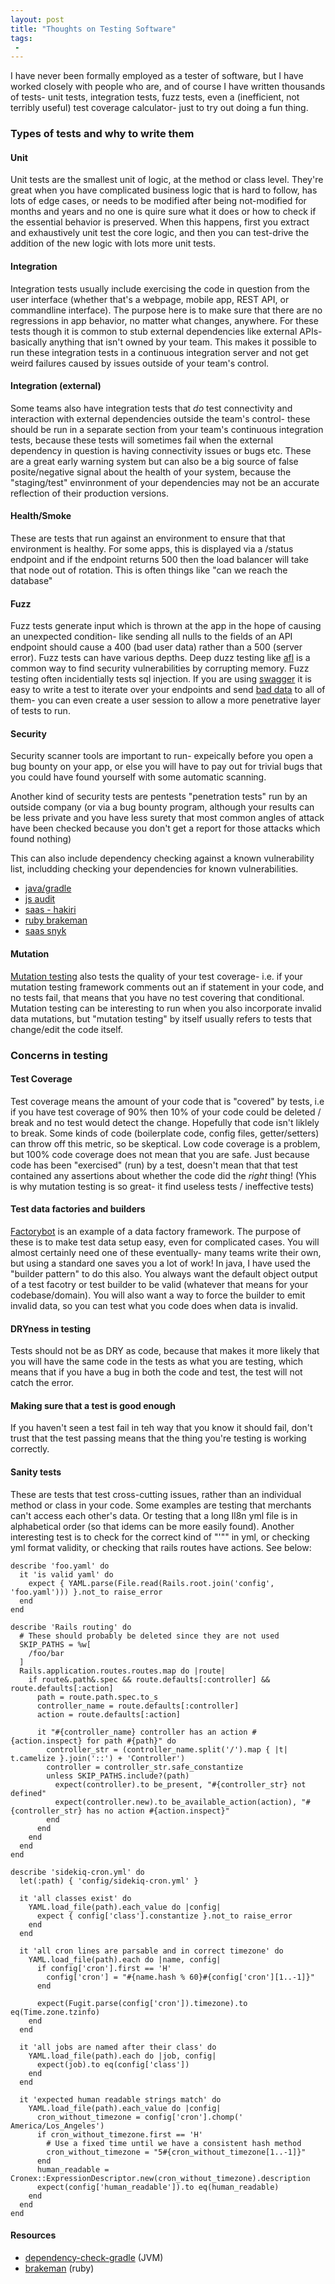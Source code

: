 ```yaml
---
layout: post
title: "Thoughts on Testing Software"
tags:
 -
---
```


I have never been formally employed as a tester of software, but I have worked closely with people who are, and of course I have written thousands of tests- unit tests, integration tests, fuzz tests, even a (inefficient, not terribly useful) test coverage calculator- just to try out doing a fun thing.

### Types of tests and why to write them

#### Unit
Unit tests are the smallest unit of logic, at the method or class level. They're great when you have complicated business logic that is hard to follow, has lots of edge cases, or needs to be modified after being not-modified for months and years and no one is quire sure what it does or how to check if the essential behavior is preserved. When this happens, first you extract and exhaustively unit test the core logic, and then you can test-drive the addition of the new logic with lots more unit tests.

#### Integration
Integration tests usually include exercising the code in question from the user interface (whether that's a webpage, mobile app, REST API, or commandline interface). The purpose here is to make sure that there are no regressions in app behavior, no matter what changes, anywhere. For these tests though it is common to stub external dependencies like external APIs- basically anything that isn't owned by your team. This makes it possible to run these integration tests in a continuous integration server and not get weird failures caused by issues outside of your team's control.

#### Integration (external)
Some teams also have integration tests that *do* test connectivity and interaction with external dependencies outside the team's control- these should be run in a separate section from your team's continuous integration tests, because these tests will sometimes fail when the external dependency in question is having connectivity issues or bugs etc. These are a great early warning system but can also be a big source of false posite/negative signal about the health of your system, because the "staging/test" envinronment of your dependencies may not be an accurate reflection of their production versions.

#### Health/Smoke
These are tests that run against an environment to ensure that that environment is healthy. For some apps, this is displayed via a /status endpoint and if the endpoint returns 500 then the load balancer will take that node out of rotation. This is often things like "can we reach the database"

#### Fuzz
Fuzz tests generate input which is thrown at the app in the hope of causing an unexpected condition- like sending all nulls to the fields of an API endpoint should cause a 400 (bad user data) rather than a 500 (server error). Fuzz tests can have various depths. Deep duzz testing like [afl](http://lcamtuf.coredump.cx/afl/) is a common way to find security vulnerabilities by corrupting memory. Fuzz testing often incidentially tests sql injection. If you are using [swagger](https://swagger.io/) it is easy to write a test to iterate over your endpoints and send [bad data](https://gist.github.com/compwron/e9ce09694e55f24d3223057341df7907) to all of them- you can even create a user session to allow a more penetrative layer of tests to run.

#### Security
Security scanner tools are important to run- expeically before you open a bug bounty on your app,  or else you will have to pay out for trivial bugs that you could have found yourself with some automatic scanning.

Another kind of security tests are pentests "penetration tests" run by an outside company (or via a bug bounty program, although your results can be less private and you have less surety that most common angles of attack have been checked because you don't get a report for those attacks which found nothing)

This can also include dependency checking against a known vulnerability list, includding checking your dependencies for known vulnerabilities. 
- [java/gradle](https://github.com/jeremylong/dependency-check-gradle) 
- [js audit](https://docs.npmjs.com/auditing-package-dependencies-for-security-vulnerabilities) 
- [saas - hakiri](https://hakiri.io/) 
- [ruby brakeman](https://brakemanscanner.org/) 
- [saas snyk](https://snyk.io/test/)

#### Mutation
[Mutation testing](https://en.wikipedia.org/wiki/Mutation_testing) also tests the quality of your test coverage- i.e. if your mutation testing framework comments out an if statement in your code, and no tests fail, that means that you have no test covering that conditional. Mutation testing can be interesting to run when you also incorporate invalid data mutations, but "mutation testing" by itself usually refers to tests that change/edit the code itself.

### Concerns in testing

#### Test Coverage
Test coverage means the amount of your code that is "covered" by tests, i.e if you have test coverage of 90% then 10% of your code could be deleted / break and no test would detect the change. Hopefully that code isn't liklely to break. Some kinds of code (boilerplate code, config files, getter/setters) can throw off this metric, so be skeptical. Low code coverage is a problem, but 100% code coverage does not mean that you are safe. Just because code has been "exercised" (run) by a test, doesn't mean that that test contained any assertions about whether the code did the *right* thing! (Yhis is why mutation testing is so great- it find useless tests / ineffective tests)

#### Test data factories and builders
[Factorybot](https://github.com/thoughtbot/factory_bot) is an example of a data factory framework. The purpose of these is to make test data setup easy, even for complicated cases. You will almost certainly need one of these eventually- many teams write their own, but using a standard one saves you a lot of work! In java, I have used the "builder pattern" to do this also. You always want the default object output of a test facotry or test builder to be valid (whatever that means for your codebase/domain). You will also want a way to force the builder to emit invalid data, so you can test what you code does when data is invalid.

#### DRYness in testing
Tests should not be as DRY as code, because that makes it more likely that you will have the same code in the tests as what you are testing, which means that if you have a bug in both the code and test, the test will not catch the error.

#### Making sure that a test is good enough
If you haven't seen a test fail in teh way that you know it should fail, don't trust that the test passing means that the thing you're testing is working correctly. 

#### Sanity tests
These are tests that test cross-cutting issues, rather than an individual method or class in your code. Some examples are testing that merchants can't access each other's data. Or testing that a long Il8n yml file is in alphabetical order (so that idems can be more easily found). Another interesting test is to check for the correct kind of "'"" in yml, or checking yml format validity, or checking that rails routes have actions. See below:

```(ruby)
describe 'foo.yaml' do
  it 'is valid yaml' do
    expect { YAML.parse(File.read(Rails.root.join('config', 'foo.yaml'))) }.not_to raise_error
  end
end
```

```(ruby)
describe 'Rails routing' do
  # These should probably be deleted since they are not used
  SKIP_PATHS = %w[
    /foo/bar
  ]
  Rails.application.routes.routes.map do |route|
    if route&.path&.spec && route.defaults[:controller] && route.defaults[:action]
      path = route.path.spec.to_s
      controller_name = route.defaults[:controller]
      action = route.defaults[:action]

      it "#{controller_name} controller has an action #{action.inspect} for path #{path}" do
        controller_str = (controller_name.split('/').map { |t| t.camelize }.join('::') + 'Controller')
        controller = controller_str.safe_constantize
        unless SKIP_PATHS.include?(path)
          expect(controller).to be_present, "#{controller_str} not defined"
          expect(controller.new).to be_available_action(action), "#{controller_str} has no action #{action.inspect}"
        end
      end
    end
  end
end
```

```(ruby)
describe 'sidekiq-cron.yml' do
  let(:path) { 'config/sidekiq-cron.yml' }

  it 'all classes exist' do
    YAML.load_file(path).each_value do |config|
      expect { config['class'].constantize }.not_to raise_error
    end
  end

  it 'all cron lines are parsable and in correct timezone' do
    YAML.load_file(path).each do |name, config|
      if config['cron'].first == 'H'
        config['cron'] = "#{name.hash % 60}#{config['cron'][1..-1]}"
      end

      expect(Fugit.parse(config['cron']).timezone).to eq(Time.zone.tzinfo)
    end
  end

  it 'all jobs are named after their class' do
    YAML.load_file(path).each do |job, config|
      expect(job).to eq(config['class'])
    end
  end

  it 'expected human readable strings match' do
    YAML.load_file(path).each_value do |config|
      cron_without_timezone = config['cron'].chomp(' America/Los_Angeles')
      if cron_without_timezone.first == 'H'
        # Use a fixed time until we have a consistent hash method
        cron_without_timezone = "5#{cron_without_timezone[1..-1]}"
      end
      human_readable = Cronex::ExpressionDescriptor.new(cron_without_timezone).description
      expect(config['human_readable']).to eq(human_readable)
    end
  end
end
```

#### Resources

- [dependency-check-gradle](https://github.com/jeremylong/dependency-check-gradle) (JVM)
- [brakeman](https://brakemanscanner.org) (ruby)


